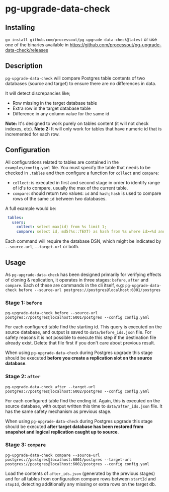 # pg-upgrade-data-check

## Installing

`go install github.com/processout/pg-upgrade-data-check@latest` or use one of the binaries available in https://github.com/processout/pg-upgrade-data-check/releases

## Description

`pg-upgrade-data-check` will compare Postgres table contents of two databases (source and target) to ensure there are no differences
in data.

It will detect discrepancies like;
- Row missing in the target database table
- Extra row in the target database table
- Difference in any column value for the same id

**Note:** It's designed to work purely on tables content (it will not check indexes, etc).
**Note 2:** It will only work for tables that have numeric id that is incremented for each row.

## Configuration

All configurations related to tables are contained in the `examples/config.yaml` file. You must specify the table that needs to be checked in `.tables` and then configure a function for `collect` and `compare`:

- `collect`: is executed in first and second stage in order to identify range of id's to compare, usually the max of the current table.
- `compare`: should return two values: `id` and `hash`; `hash` is used to compare rows of the same `id` between two databases.

A full example would be:

```yaml
 tables:
   users:
     collect: select max(id) from %s limit 1;
     compare: select id, md5(%s::TEXT) as hash from %s where id>=%d and id<=%d order by id asc;
```

Each command will require the database DSN, which might be indicated by `--source-url`, `--target-url` or both.

## Usage

As `pg-upgrade-data-check` has been designed primarily for verifying effects of cloning & replication, it operates in three stages: `before`, `after` and `compare`. Each of these are commands in the cli itself, e.g: `pg-upgrade-data-check before --source-url postgres://postgres@localhost:6001/postgres`

### Stage 1: `before`

```shell
pg-upgrade-data-check before --source-url postgres://postgres@localhost:6001/postgres --config config.yaml
```

For each configured table find the starting id. This query is executed on the source database, and output is
saved to `data/before_ids.json` file. For safety reasons it is not possible to execute this step if the destination
file already exist. Delete that file first if you don't care about previous result.

When using `pg-upgrade-data-check` during Postgres upgrade this stage should be executed **before you create a replication
slot on the source database**.

### Stage 2: `after`

```shell
pg-upgrade-data-check after --target-url postgres://postgres@localhost:6002/postgres --config config.yaml
```

For each configured table find the ending id. Again, this is executed on the source database, with output written
this time to `data/after_ids.json` file. It has the same safety mechanism as previous stage.

When using `pg-upgrade-data-check` during Postgres upgrade this stage should be executed **after target database has been restored
from snapshot and logical replication caught up to source**.

### Stage 3: `compare`

```shell
pg-upgrade-data-check compare --source-url postgres://postgres@localhost:6001/postgres --target-url postgres://postgres@localhost:6002/postgres --config config.yaml
```

Load the contents of `after_ids.json` (generated by the previous stages) and for all tables from configuration compare
rows between `startId` and `stopId`, detecting additionally any missing or extra rows on the target db.
